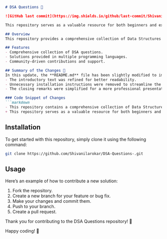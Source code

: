 ```markdown
# DSA Questions 🤖

![GitHub last commit](https://img.shields.io/github/last-commit/Shivanilarokar/DSA-Questions-) ![Issues](https://img.shields.io/github/issues/Shivanilarokar/DSA-Questions-) ![License](https://img.shields.io/github/license/Shivanilarokar/DSA-Questions-)

This repository serves as a valuable resource for both beginners and experienced developers looking to enhance their problem-solving skills in Data Structures and Algorithms (DSA). It contains a wide range of questions and solutions in various programming languages. Community contributions are welcome! ✨

## Overview
This repository provides a comprehensive collection of Data Structures and Algorithms (DSA) questions aimed at helping developers improve their understanding and preparation for technical interviews.

## Features
- Comprehensive collection of DSA questions.
- Solutions provided in multiple programming languages.
- Community-driven contributions and support.

## Summary of the Changes 📰
In this update, the **README.md** file has been slightly modified to improve clarity and conciseness. The following changes were made:
- The introductory text was refined for better readability.
- Unnecessary installation instructions were removed to streamline the content.
- The closing remarks were simplified for a more professional presentation.

### Code Snippet of Changes
```markdown
- This repository contains a comprehensive collection of Data Structures and Algorithms questions along with their solutions to help you enhance your coding skills and prepare for technical interviews.
+ This repository serves as a valuable resource for both beginners and experienced developers looking to improve their understanding of data structures and algorithms through practical questions and solutions.
```

## Installation
To get started with this repository, simply clone it using the following command:
```bash
git clone https://github.com/Shivanilarokar/DSA-Questions-.git
```

## Usage
Here’s an example of how to contribute a new solution:
1. Fork the repository.
2. Create a new branch for your feature or bug fix.
3. Make your changes and commit them.
4. Push to your branch.
5. Create a pull request.

Thank you for contributing to the DSA Questions repository! 🚀

Happy coding! 🎉
```